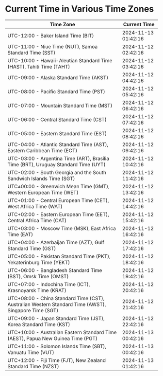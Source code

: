 # Current Time in Various Time Zones

| Time Zone | Current Time |
|-----------|--------------|
| UTC-12:00 - Baker Island Time (BIT) | 2024-11-13 01:42:16 |
| UTC-11:00 - Niue Time (NUT), Samoa Standard Time (SST) | 2024-11-12 02:42:16 |
| UTC-10:00 - Hawaii-Aleutian Standard Time (HAST), Tahiti Time (TAHT) | 2024-11-12 03:42:16 |
| UTC-09:00 - Alaska Standard Time (AKST) | 2024-11-12 04:42:16 |
| UTC-08:00 - Pacific Standard Time (PST) | 2024-11-12 05:42:16 |
| UTC-07:00 - Mountain Standard Time (MST) | 2024-11-12 06:42:16 |
| UTC-06:00 - Central Standard Time (CST) | 2024-11-12 07:42:16 |
| UTC-05:00 - Eastern Standard Time (EST) | 2024-11-12 08:42:16 |
| UTC-04:00 - Atlantic Standard Time (AST), Eastern Caribbean Time (ECT) | 2024-11-12 09:42:16 |
| UTC-03:00 - Argentina Time (ART), Brasília Time (BRT), Uruguay Standard Time (UYT) | 2024-11-12 10:42:16 |
| UTC-02:00 - South Georgia and the South Sandwich Islands Time (SGT) | 2024-11-12 11:42:16 |
| UTC±00:00 - Greenwich Mean Time (GMT), Western European Time (WET) | 2024-11-12 13:42:16 |
| UTC+01:00 - Central European Time (CET), West Africa Time (WAT) | 2024-11-12 14:42:16 |
| UTC+02:00 - Eastern European Time (EET), Central Africa Time (CAT) | 2024-11-12 15:42:16 |
| UTC+03:00 - Moscow Time (MSK), East Africa Time (EAT) | 2024-11-12 16:42:16 |
| UTC+04:00 - Azerbaijan Time (AZT), Gulf Standard Time (GST) | 2024-11-12 17:42:16 |
| UTC+05:00 - Pakistan Standard Time (PKT), Yekaterinburg Time (YEKT) | 2024-11-12 18:42:16 |
| UTC+06:00 - Bangladesh Standard Time (BST), Omsk Time (OMST) | 2024-11-12 19:42:16 |
| UTC+07:00 - Indochina Time (ICT), Krasnoyarsk Time (KRAT) | 2024-11-12 20:42:16 |
| UTC+08:00 - China Standard Time (CST), Australian Western Standard Time (AWST), Singapore Time (SGT) | 2024-11-12 21:42:16 |
| UTC+09:00 - Japan Standard Time (JST), Korea Standard Time (KST) | 2024-11-12 22:42:16 |
| UTC+10:00 - Australian Eastern Standard Time (AEST), Papua New Guinea Time (PGT) | 2024-11-13 00:42:16 |
| UTC+11:00 - Solomon Islands Time (SBT), Vanuatu Time (VUT) | 2024-11-13 00:42:16 |
| UTC+12:00 - Fiji Time (FJT), New Zealand Standard Time (NZST) | 2024-11-13 01:42:16 |
